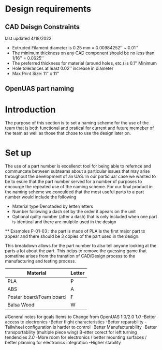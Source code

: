 # Design requirements 

## CAD Deisgn Constraints 
last updated 4/18/2022

* Extruded Filament diameter is 0.25 mm = 0.00984252’’ ~ 0.01’’
* The minimum thickness on any CAD component should be no less than 1/16’’ = 0.0625’’
* The preferred thickness for material (around holes, etc.) is 0.1’’ Minimum
* Hole tolerances at least 0.02’’ increase in diameter
* Max Print Size: 11” x 11’’

## OpenUAS part naming 
# Introduction 
The purpose of this section is to set a naming scheme for the use of the team that is both functional and pratical for current and future memeber of the team as well as those that chose to use the design later on. 

# Set up 
The use of a part number is excellenct tool for being able to refernce and communcate between subteams about a particular issues that may arise throughout the development of an UAS. 
In our particluar case we wanted to be to esure that the part number served for a number of purposes to encourge the repeated use of the naming scheme. For our final product in the naming scheme
we conculded that the most useful parts to a part number would include the following

* Material type Denotaded by letter/letters 
* Number following a dash set by the order it apears on the unit 
* Optional quilty number (after a dash) that is only included when one part is identical and there are mulptile used in the design

** Examples 
P-01-03   :  the part is made of PLA is the first major part to appear and there should be 3 copies of the part used in the design. 

This breakdown allows for the part number to also tell anyone looking at the parts a lot about the part. This helps to remove the guessing game that sometime arises 
from the transtion of CAD/Design process to the manufacturing and testing process. 

| Material | Letter | 
| ---| --------|
| PLA | P |
| ABS | A |
| Poster board/Foam board| F |
| Balsa Wood | W | 




#General notes for goals 
Items to Change from OpenUAS 1.0/2.0 
*1.0*
-Better access to electronics
-Better flight characteristics
-Better reparability
-Tailwheel configuration is harder to control
-Better Manufacturability
-Better transportability (multiple piece wing)
B-etter corect for left turning tendencies
*2.0* 
-More room for electronics / better mounting surfaces / better planning for electronics integration
-Higher stability 
